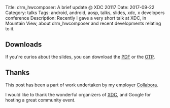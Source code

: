 Title: drm_hwcomposer: A brief update @ XDC 20117
Date: 2017-09-22
Category: talks
Tags: android, android, aosp, talks, slides, xdc, x developers conference
Description: Recently I gave a very short talk at XDC, in Mountain View, about drm_hwcomposer and recent developments relating to it.

## Downloads
If you're curios about the slides, you can download the [PDF](/files/2017-09-22/xdc_drm_hwcomposer.pdf) or
the [OTP](/files/2017-09-22/xdc_drm_hwcomposer.otp).


## Thanks

This post has been a part of work undertaken by my employer [Collabora](http://www.collabora.com).

I would like to thank the wonderful organizers of [XDC](https://www.x.org/wiki/Events/XDC2017/),
and Google for hosting a great community event.
